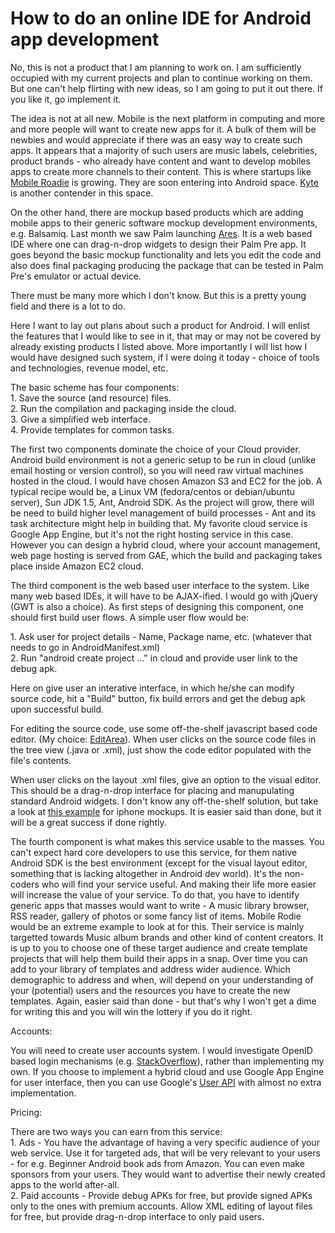 How to do an online IDE for Android app development
===
No, this is not a product that I am planning to work on. I am sufficiently occupied with my current projects and plan to continue working on them. But one can't help flirting with new ideas, so I am going to put it out there. If you like it, go implement it.  
  
The idea is not at all new. Mobile is the next platform in computing and more and more people will want to create new apps for it. A bulk of them will be newbies and would appreciate if there was an easy way to create such apps. It appears that a majority of such users are music labels, celebrities, product brands - who already have content and want to develop mobiles apps to create more channels to their content. This is where startups like [Mobile Roadie][0] is growing. They are soon entering into Android space. [Kyte][1] is another contender in this space.  
  
On the other hand, there are mockup based products which are adding mobile apps to their generic software mockup development environments, e.g. Balsamiq. Last month we saw Palm launching [Ares][2]. It is a web based IDE where one can drag-n-drop widgets to design their Palm Pre app. It goes beyond the basic mockup functionality and lets you edit the code and also does final packaging producing the package that can be tested in Palm Pre's emulator or actual device.  
  
There must be many more which I don't know. But this is a pretty young field and there is a lot to do.  
  
Here I want to lay out plans about such a product for Android. I will enlist the features that I would like to see in it, that may or may not be covered by already existing products I listed above. More importantly I will list how I would have designed  such system, if I were doing it today - choice of tools and technologies, revenue model, etc.  
  
The basic scheme has four components:  
1\. Save the source (and resource) files.  
2\. Run the compilation and packaging inside the cloud.  
3\. Give a simplified web interface.  
4\. Provide templates for common tasks.  
  
The first two components dominate the choice of your Cloud provider. Android build environment is not a generic setup to be run in cloud (unlike email hosting or version control), so you will need raw virtual machines hosted in the cloud. I would have chosen Amazon S3 and EC2 for the job. A typical recipe would be, a Linux VM (fedora/centos or debian/ubuntu server), Sun JDK 1.5, Ant, Android SDK. As the project will grow, there will be need to build higher level management of build processes - Ant and its task architecture might help in building that. My favorite cloud service is Google App Engine, but it's not the right hosting service in this case. However you can design a hybrid cloud, where your account management, web page hosting is served from GAE, which the build and packaging takes place inside Amazon EC2 cloud.  
  
The third component is the web based user interface to the system. Like many web based IDEs, it will have to be AJAX-ified. I would go with jQuery (GWT is also a choice). As first steps of designing this component, one should first build user flows. A simple user flow would be:  
  
1\. Ask user for project details - Name, Package name, etc. (whatever that needs to go in AndroidManifest.xml)  
2\. Run "android create project ..." in cloud and provide user link to the debug apk.  
  
Here on give user an interative interface, in which he/she can modify source code, hit a "Build" button, fix build errors and get the debug apk upon successful build.  
  
For editing the source code, use some off-the-shelf javascript based code editor. (My choice: [EditArea][3]). When user clicks on the source code files in the tree view (.java or .xml), just show the code editor populated with the file's contents.  
  
When user clicks on the layout .xml files, give an option to the visual editor. This should be a drag-n-drop interface for placing and manupulating standard Android widgets. I don't know any off-the-shelf solution, but take a look at [this example][4] for iphone mockups. It is easier said than done, but it will be a great success if done rightly.  
  
The fourth component is what makes this service usable to the masses. You can't expect hard core developers to use this service, for them native Android SDK is the best environment (except for the visual layout editor, something that is lacking altogether in Android dev world). It's the non-coders who will find your service useful. And making their life more easier will increase the value of your service. To do that, you have to identify generic apps that masses would want to write - A music library browser, RSS reader, gallery of photos or some fancy list of items. Mobile Rodie would be an extreme example to look at for this. Their service is mainly targetted towards Music album brands and other kind of content creators. It is up to you to choose one of these target audience and create template projects that will help them build their apps in a snap. Over time you can add to your library of templates and address wider audience. Which demographic to address and when, will depend on your understanding of your (potential) users and the resources you have to create the new templates. Again, easier said than done - but that's why I won't get a dime for writing this and you will win the lottery if you do it right.  
  
Accounts:  
  
You will need to create user accounts system. I would investigate OpenID based login mechanisms (e.g. [StackOverflow][5]), rather than implementing my own. If you choose to implement a hybrid cloud and use Google App Engine for user interface, then you can use Google's [User API][6] with almost no extra implementation.  
  
Pricing:  
  
There are two ways you can earn from this service:  
1\. Ads - You have the advantage of having a very specific audience of your web service. Use it for targeted ads, that will be very relevant to your users - for e.g. Beginner Android book ads from Amazon. You can even make sponsors from your users. They would want to advertise their newly created apps to the world after-all.  
2\. Paid accounts - Provide debug APKs for free, but provide signed APKs only to the ones with premium accounts. Allow XML editing of layout files for free, but provide drag-n-drop interface to only paid users.

[0]: http://www.mobileroadie.com/
[1]: http://www.kyte.com/
[2]: http://ares.palm.com/Ares/about.html
[3]: http://www.cdolivet.com/index.php?page=editArea&sess=ecd8cb8986b661a27cfa0d47c9099018
[4]: http://iphonemockup.lkmc.ch/
[5]: http://stackoverflow.com/
[6]: http://code.google.com/appengine/docs/python/users/userclass.html

